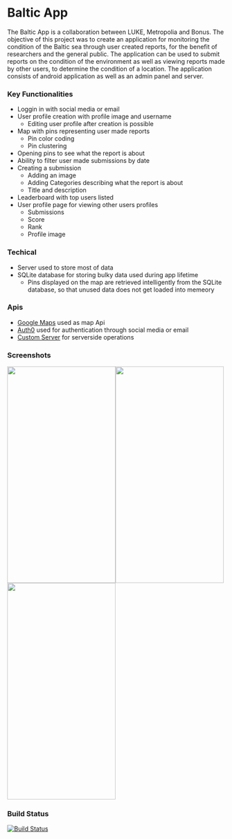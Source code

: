 # Baltic App

The Baltic App is a collaboration between LUKE, Metropolia and Bonus. The objective of this project was to create an application for monitoring the condition of the Baltic sea through user created reports, for the benefit of researchers and the general public. The application can be used to submit reports on the condition of the environment as well as viewing reports made by other users, to determine the condition of a location. The application consists of android application as well as an admin panel and server.

### Key Functionalities
  - Loggin in with social media or email
  - User profile creation with profile image and username
    - Editing user profile after creation is possible
  - Map with pins representing user made reports
    - Pin color coding
    - Pin clustering
  - Opening pins to see what the report is about
  - Ability to filter user made submissions by date
  - Creating a submission
    - Adding an image
    - Adding Categories describing what the report is about
    - Title and description
  - Leaderboard with top users listed
  - User profile page for viewing other users profiles
    - Submissions
    - Score
    - Rank
    - Profile image

### Techical
  - Server used to store most of data
  - SQLite database for storing bulky data used during app lifetime
    - Pins displayed on the map are retrieved intelligently from the SQLite database, so that unused data does not get loaded into memeory
  
### Apis
  - [Google Maps](https://developers.google.com/maps/android/) used as map Api
  - [Auth0](https://auth0.com/) used for authentication through social media or email
  - [Custom Server](http://www.balticapp.fi/lukeA/) for serverside operations
  
### Screenshots
<img src="https://lh5.googleusercontent.com/BTqEXNj9bB5n3yW7hVlLpTkzyenWSOpuPVYUoLyXFxoGwK3Fb-SWDVdnsUkKvZmH83ciWGBNSkWZLv4=w1918-h968-rw" width="250" height ="500"><img src="https://lh3.googleusercontent.com/8Vylxrq9iJIfrdwgFGR01TBfsv44NGcOicKnA-HO7tskb_tJ0AARRROCnMUSIp8ekSTHzZiPaXFHuUM=w1918-h968-rw" width="250" height ="500"> <img src="https://lh6.googleusercontent.com/yRsVLtdOrhGhD7Lb_qfZVbjo1Z-3YOZxYx9xEFa3Q8mcRJEr1K3GvzXyZ3sLoiFObrivyBjeiAKqUyQ=w1918-h968-rw" width="250" height ="500"> 
  
### Build Status
[![Build Status](https://travis-ci.org/harmittaa/LukeApp.svg?branch=master)](https://travis-ci.org/harmittaa/LukeApp)
